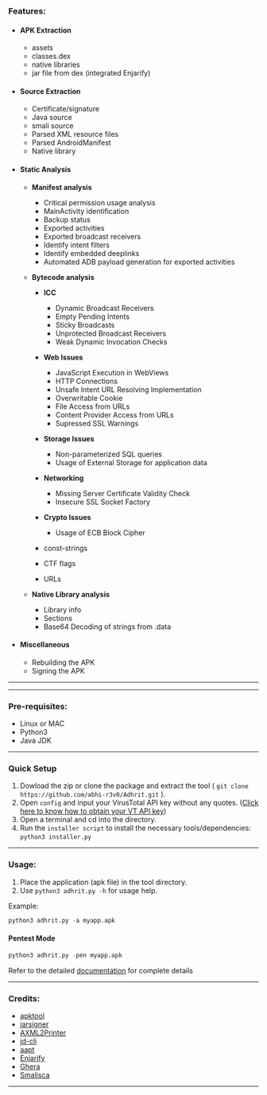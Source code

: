 ### Features:

* #### APK Extraction
    * assets
    * classes.dex
    * native libraries
    * jar file from dex (integrated Enjarify)

* #### Source Extraction
    * Certificate/signature
    * Java source
    * smali source
    * Parsed XML resource files
    * Parsed AndroidManifest
    * Native library

* #### Static Analysis
    * **Manifest analysis**
        * Critical permission usage analysis
        * MainActivity identification
        * Backup status
        * Exported activities
        * Exported broadcast receivers
        * Identify intent filters
        * Identify embedded deeplinks
        * Automated ADB payload generation for exported activities
        
    * **Bytecode analysis**
        * **ICC**
            * Dynamic Broadcast Receivers
            * Empty Pending Intents
            * Sticky Broadcasts 
            * Unprotected Broadcast Receivers
            * Weak Dynamic Invocation Checks
        * **Web Issues**
            * JavaScript Execution in WebViews
            * HTTP Connections
            * Unsafe Intent URL Resolving Implementation
            * Overwritable Cookie
            * File Access from URLs
            * Content Provider Access from URLs
            * Supressed SSL Warnings
        * **Storage Issues**
            * Non-parameterized SQL queries
            * Usage of External Storage for application data
        * **Networking**
            * Missing Server Certificate Validity Check
            * Insecure SSL Socket Factory
        * **Crypto Issues**
            * Usage of ECB Block Cipher
        
        * const-strings
        * CTF flags
        * URLs
    * **Native Library analysis**
        * Library info
        * Sections
        * Base64 Decoding of strings from .data

* #### Miscellaneous
    * Rebuilding the APK
    * Signing the APK

---



---

### Pre-requisites:

* Linux or MAC
* Python3
* Java JDK

---

### Quick Setup

1. Dowload the zip or clone the package and extract the tool ( ```git clone https://github.com/abhi-r3v0/Adhrit.git``` ).
2. Open ```config``` and input your VirusTotal API key without any quotes. ([Click here to know how to obtain your VT API key](https://community.mcafee.com/t5/Documents/How-to-get-a-VirusTotal-public-API-Key/ta-p/552797))
3. Open a terminal and cd into the directory.
4. Run the ```installer script``` to install the necessary tools/dependencies:
   ```python3 installer.py```

---
### Usage:

1. Place the application (apk file) in the tool directory.
2. Use ```python3 adhrit.py -h``` for usage help.

Example:  

```python
python3 adhrit.py -a myapp.apk
```

#### Pentest Mode

```python
python3 adhrit.py -pen myapp.apk
```

Refer to the detailed [documentation](hhttps://github.com/abhi-r3v0/Adhrit/wiki) for complete details

---

### Credits:

* [apktool](https://ibotpeaches.github.io/Apktool/)
* [jarsigner](https://github.com/appium/sign)
* [AXML2Printer](https://code.google.com/archive/p/android4me/downloads)
* [jd-cli](https://github.com/kwart/jd-cmd)
* [aapt](https://developer.android.com/studio/command-line/index.html)
* [Enjarify](https://github.com/google/enjarify)
* [Ghera](https://bitbucket.org/secure-it-i/android-app-vulnerability-benchmarks/src/master/)
* [Smalisca](https://github.com/dorneanu/smalisca)

---

